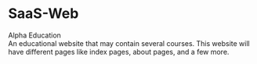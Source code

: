# SaaS-Web
Alpha Education<br>
An educational website that may contain several courses. 
This website will have different pages like index pages, about pages, and a few more. 
